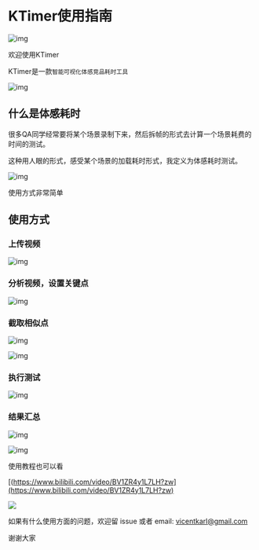 # KTimer使用指南

![img](https://txmov2.a.yximgs.com/kos/nlav12166/ktimer/images/logo.jpeg)



欢迎使用KTimer

KTimer是一款`智能可视化体感竞品耗时工具`

![img](https://txmov2.a.yximgs.com/kos/nlav12166/ktimer/images/qidong.jpeg)

## 什么是体感耗时

很多QA同学经常要将某个场景录制下来，然后拆帧的形式去计算一个场景耗费的时间的测试。

这种用人眼的形式，感受某个场景的加载耗时形式，我定义为体感耗时测试。

![img](https://txmov2.a.yximgs.com/kos/nlav12166/ktimer/images/image-20220507153501425.png)



使用方式非常简单

## 使用方式

### 上传视频

![img](https://txmov2.a.yximgs.com/kos/nlav12166/ktimer/images/01b10c62118de611013e8cd058f061.gif)

### 分析视频，设置关键点

![img](https://txmov2.a.yximgs.com/kos/nlav12166/ktimer/images/01fa7a62118dec11013f01cd61f9b6.gif)



### 截取相似点

![img](https://txmov2.a.yximgs.com/kos/nlav12166/ktimer/images/0197b362118df411013e8cd01e15f5.gif)

![img](https://txmov2.a.yximgs.com/kos/nlav12166/ktimer/images/01176562118dec11013e8cd0ede39f.gif)

### 执行测试



![img](https://txmov2.a.yximgs.com/kos/nlav12166/ktimer/images/01acc162118deb11013f01cdc1b001.gif)

### 结果汇总

![img](https://txmov2.a.yximgs.com/kos/nlav12166/ktimer/images/image-20220507155222795.png)

![img](https://txmov2.a.yximgs.com/kos/nlav12166/ktimer/images/01b59762118deb11013e8cd09a50e7.gif)



使用教程也可以看

[(https://www.bilibili.com/video/BV1ZR4y1L7LH?zw](https://www.bilibili.com/video/BV1ZR4y1L7LH?zw)


![](https://txmov2.a.yximgs.com/kos/nlav12166/ktimer/images/Xnip2022-07-11_11-45-14.jpg)

如果有什么使用方面的问题，欢迎留 issue 或者 email: vicentkarl@gmail.com

谢谢大家
